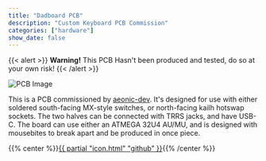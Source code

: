 ```yaml
---
title: "Dadboard PCB"
description: "Custom Keyboard PCB Commission"
categories: ["hardware"]
show_date: false
---
```

{{< alert >}}
**Warning!** This PCB Hasn't been produced and tested, do so at your own risk!
{{< /alert >}}

![PCB Image](dadboard.png)

This is a PCB commissioned by [aeonic-dev](https://github.com/aeonic-dev "Aeonic's GitHub"). It's designed for use with either soldered south-facing MX-style switches, or north-facing kailh hotswap sockets. The two halves can be connected with TRRS jacks, and have USB-C. The board can use either an ATMEGA 32U4 AU/MU, and is designed with mousebites to break apart and be produced in once piece.

{{% center %}}[{{ partial "icon.html" "github" }}](https://github.com/lfgberg/dadboard-pcb "Dadboard GitHub Repo"){{% /center %}}